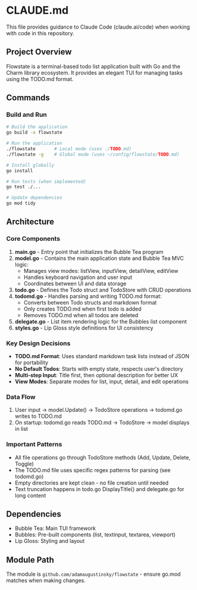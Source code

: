 # CLAUDE.md

This file provides guidance to Claude Code (claude.ai/code) when working with code in this repository.

## Project Overview

Flowstate is a terminal-based todo list application built with Go and the Charm library ecosystem. It provides an elegant TUI for managing tasks using the TODO.md format.

## Commands

### Build and Run
```bash
# Build the application
go build -o flowstate

# Run the application
./flowstate       # Local mode (uses ./TODO.md)
./flowstate -g    # Global mode (uses ~/config/flowstate/TODO.md)

# Install globally
go install

# Run tests (when implemented)
go test ./...

# Update dependencies
go mod tidy
```

## Architecture

### Core Components

1. **main.go** - Entry point that initializes the Bubble Tea program
2. **model.go** - Contains the main application state and Bubble Tea MVC logic:
   - Manages view modes: listView, inputView, detailView, editView
   - Handles keyboard navigation and user input
   - Coordinates between UI and data storage
3. **todo.go** - Defines the Todo struct and TodoStore with CRUD operations
4. **todomd.go** - Handles parsing and writing TODO.md format:
   - Converts between Todo structs and markdown format
   - Only creates TODO.md when first todo is added
   - Removes TODO.md when all todos are deleted
5. **delegate.go** - List item rendering logic for the Bubbles list component
6. **styles.go** - Lip Gloss style definitions for UI consistency

### Key Design Decisions

- **TODO.md Format**: Uses standard markdown task lists instead of JSON for portability
- **No Default Todos**: Starts with empty state, respects user's directory
- **Multi-step Input**: Title first, then optional description for better UX
- **View Modes**: Separate modes for list, input, detail, and edit operations

### Data Flow

1. User input → model.Update() → TodoStore operations → todomd.go writes to TODO.md
2. On startup: todomd.go reads TODO.md → TodoStore → model displays in list

### Important Patterns

- All file operations go through TodoStore methods (Add, Update, Delete, Toggle)
- The TODO.md file uses specific regex patterns for parsing (see todomd.go)
- Empty directories are kept clean - no file creation until needed
- Text truncation happens in todo.go DisplayTitle() and delegate.go for long content

## Dependencies

- Bubble Tea: Main TUI framework
- Bubbles: Pre-built components (list, textinput, textarea, viewport)
- Lip Gloss: Styling and layout

## Module Path

The module is `github.com/adamaugustinsky/flowstate` - ensure go.mod matches when making changes.